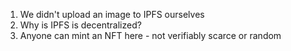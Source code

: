 1. We didn't upload an image to IPFS ourselves
2. Why is IPFS is decentralized?
3. Anyone can mint an NFT here - not verifiably scarce or random